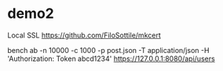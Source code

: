 # demo2


Local SSL
https://github.com/FiloSottile/mkcert

bench
ab -n 10000 -c 1000 -p post.json -T application/json -H 'Authorization: Token abcd1234' https://127.0.0.1:8080/api/users